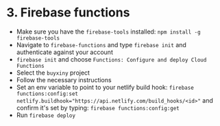 # 3. Firebase functions

- Make sure you have the `firebase-tools` installed: `npm install -g firebase-tools`
- Navigate to `firebase-functions` and type `firebase init` and authenticate against your account
- `firebase init` and choose `Functions: Configure and deploy Cloud Functions`
- Select the `buyxiny` project
- Follow the necessary instructions
- Set an env variable to point to your netlify build hook: `firebase functions:config:set netlify.buildhook="https://api.netlify.com/build_hooks/<id>"` and confirm it's set by typing: `firebase functions:config:get`
- Run `firebase deploy`
